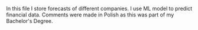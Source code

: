 In this file I store forecasts of different companies. I use ML model to predict financial data.
Comments were made in Polish as this was part of my Bachelor's Degree.
